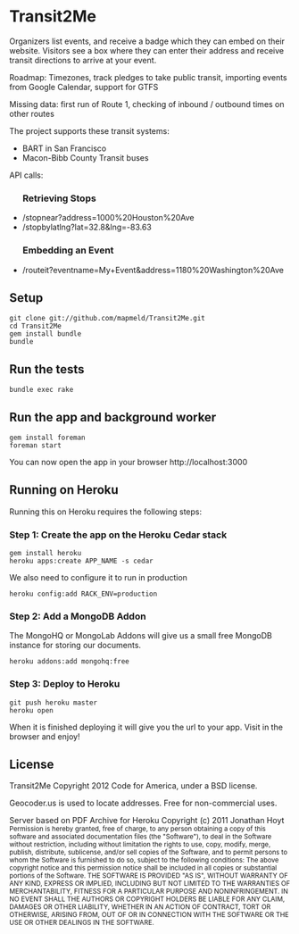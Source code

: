 # Transit2Me

Organizers list events, and receive a badge which they can embed on their website.
Visitors see a box where they can enter their address and receive transit directions to arrive at your event.

Roadmap: Timezones, track pledges to take public transit, importing events from Google Calendar, support for GTFS

Missing data: first run of Route 1, checking of inbound / outbound times on other routes

The project supports these transit systems:
<ul>
<li>BART in San Francisco</li>
<li>Macon-Bibb County Transit buses</li>
</ul>

API calls:
<ul>
<h3>Retrieving Stops</h3>
<li>/stopnear?address=1000%20Houston%20Ave</li>
<li>/stopbylatlng?lat=32.8&lng=-83.63</li>
<h3>Embedding an Event</h3>
<li>/routeit?eventname=My+Event&address=1180%20Washington%20Ave</li>
</ul>

## Setup

    git clone git://github.com/mapmeld/Transit2Me.git
    cd Transit2Me
    gem install bundle
    bundle

## Run the tests

    bundle exec rake

## Run the app and background worker

    gem install foreman
    foreman start

You can now open the app in your browser http://localhost:3000

## Running on Heroku

Running this on Heroku requires the following steps:

### Step 1: Create the app on the Heroku Cedar stack

    gem install heroku
    heroku apps:create APP_NAME -s cedar

We also need to configure it to run in production

    heroku config:add RACK_ENV=production

### Step 2: Add a MongoDB Addon

The MongoHQ or MongoLab Addons will give us a small free MongoDB instance for storing our documents.

    heroku addons:add mongohq:free

### Step 3: Deploy to Heroku

    git push heroku master
    heroku open

When it is finished deploying it will give you the url to your app. Visit in the browser and enjoy!


## License
Transit2Me Copyright 2012 Code for America, under a BSD license.

Geocoder.us is used to locate addresses. Free for non-commercial uses.

Server based on PDF Archive for Heroku Copyright (c) 2011 Jonathan Hoyt
<small>Permission is hereby granted, free of charge, to any person obtaining a copy of this software and associated documentation files (the "Software"), to deal in the Software without restriction, including without limitation the rights to use, copy, modify, merge, publish, distribute, sublicense, and/or sell copies of the Software, and to permit persons to whom the Software is furnished to do so, subject to the following conditions:
The above copyright notice and this permission notice shall be included in all copies or substantial portions of the Software.
THE SOFTWARE IS PROVIDED "AS IS", WITHOUT WARRANTY OF ANY KIND, EXPRESS OR IMPLIED, INCLUDING BUT NOT LIMITED TO THE WARRANTIES OF MERCHANTABILITY, FITNESS FOR A PARTICULAR PURPOSE AND NONINFRINGEMENT. IN NO EVENT SHALL THE AUTHORS OR COPYRIGHT HOLDERS BE LIABLE FOR ANY CLAIM, DAMAGES OR OTHER LIABILITY, WHETHER IN AN ACTION OF CONTRACT, TORT OR OTHERWISE, ARISING FROM, OUT OF OR IN CONNECTION WITH THE SOFTWARE OR THE USE OR OTHER DEALINGS IN THE SOFTWARE.</small>
